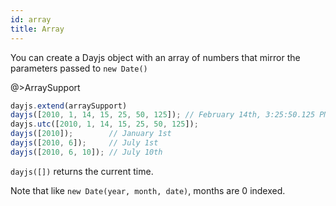 ```yaml
---
id: array
title: Array
---
```

You can create a Dayjs object with an array of numbers that mirror the parameters passed to `new Date()`

@>ArraySupport

```js
dayjs.extend(arraySupport)
dayjs([2010, 1, 14, 15, 25, 50, 125]); // February 14th, 3:25:50.125 PM
dayjs.utc([2010, 1, 14, 15, 25, 50, 125]);
dayjs([2010]);        // January 1st
dayjs([2010, 6]);     // July 1st
dayjs([2010, 6, 10]); // July 10th
```

`dayjs([])` returns the current time.

Note that like `new Date(year, month, date)`, months are 0 indexed.


